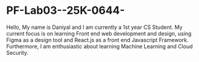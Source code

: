 # PF-Lab03--25K-0644-
Hello, My name is Daniyal and I am currently a 1st year CS Student. My current focus is on learning Front end web development and design, using Figma as a design tool
and React.js as a front end Javascript Framework. Furthermore, I am enthusiastic about learning Machine Learning and Cloud Security.
